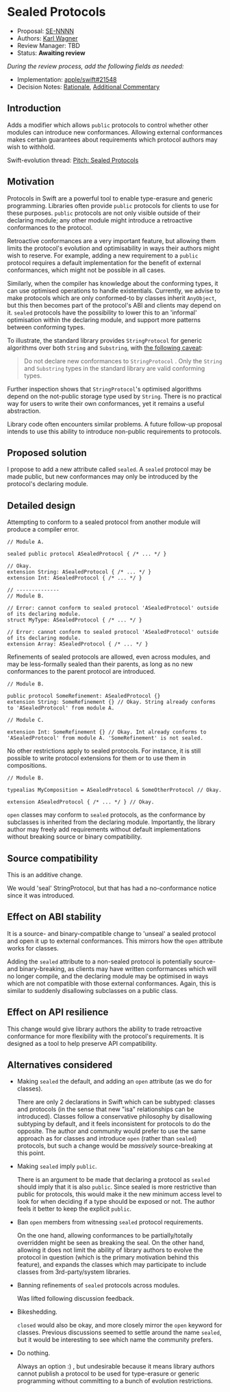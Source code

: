 # Sealed Protocols

* Proposal: [SE-NNNN](NNNN-filename.md)
* Authors: [Karl Wagner](https://github.com/u/karwa)
* Review Manager: TBD
* Status: **Awaiting review**

*During the review process, add the following fields as needed:*

* Implementation: [apple/swift#21548](https://github.com/apple/swift/pull/21548)
* Decision Notes: [Rationale](https://forums.swift.org/), [Additional Commentary](https://forums.swift.org/)

## Introduction

Adds a modifier which allows `public` protocols to control whether other modules can introduce new conformances.
Allowing external conformances makes certain guarantees about requirements which protocol authors may wish to withhold.

Swift-evolution thread: [Pitch: Sealed Protocols](https://forums.swift.org/t/sealed-protocols/19118)

## Motivation


Protocols in Swift are a powerful tool to enable type-erasure and generic programming. 
Libraries often provide `public` protocols for clients to use for these purposes. 
`public` protocols are not only visible outside of their declaring module; any other module might introduce a retroactive conformances to the protocol.

Retroactive conformances are a very important feature, but allowing them limits the protocol's evolution and optimisability
in ways their authors might wish to reserve. For example, adding a new requirement to a `public` protocol requires
a default implementation for the benefit of external conformances, which might not be possible in all cases.

Similarly, when the compiler has knowledge about the conforming types, it can use optimised operations to handle existentials.
Currently, we advise to make protocols which are only conformed-to by classes inherit `AnyObject`, but this then becomes part of the protocol's ABI
and clients may depend on it. `sealed` protocols have the possibility to lower this to an 'informal' optimisation within the declaring module,
and support more patterns between conforming types.

To illustrate, the standard library provides `StringProtocol` for generic algorithms over both `String` and `Substring`, 
with [the following caveat](https://developer.apple.com/documentation/swift/stringprotocol):

> Do not declare new conformances to  `StringProtocol` . Only the  `String`  and  `Substring` types in the standard library
are valid conforming types.

Further inspection shows that `StringProtocol`'s optimised algorithms depend on the not-public storage type used by `String`.
There is no practical way for users to write their own conformances, yet it remains a useful abstraction.

Library code often encounters similar problems. A future follow-up proposal intends to use this ability to introduce
non-public requirements to protocols.


## Proposed solution


I propose to add a new attribute called `sealed`. A `sealed` protocol may be made public, but new conformances may only be introduced by the protocol's declaring module.


## Detailed design

Attempting to conform to a sealed protocol from another module will produce a compiler error.

```
// Module A.

sealed public protocol ASealedProtocol { /* ... */ }

// Okay.
extension String: ASealedProtocol { /* ... */ }
extension Int: ASealedProtocol { /* ... */ }

// --------------
// Module B.

// Error: cannot conform to sealed protocol 'ASealedProtocol' outside of its declaring module.
struct MyType: ASealedProtocol { /* ... */ }

// Error: cannot conform to sealed protocol 'ASealedProtocol' outside of its declaring module.
extension Array: ASealedProtocol { /* ... */ }
```

Refinements of sealed protocols are allowed, even across modules, and may be less-formally sealed than their parents, 
as long as no new conformances to the parent protocol are introduced.

```
// Module B.

public protocol SomeRefinement: ASealedProtocol {}
extension String: SomeRefinement {} // Okay. String already conforms to 'ASealedProtocol' from module A.

// Module C.

extension Int: SomeRefinement {} // Okay. Int already conforms to 'ASealedProtocol' from module A. 'SomeRefinement' is not sealed.
```

No other restrictions apply to sealed protocols. For instance, it is still possible to write protocol extensions 
for them or to use them in compositions.

```
// Module B.

typealias MyComposition = ASealedProtocol & SomeOtherProtocol // Okay.

extension ASealedProtocol { /* ... */ } // Okay.
```

`open` classes may conform to `sealed` protocols, as the conformance by subclasses is inherited from the declaring module. 
Importantly, the library author may freely add requirements without default implementations without breaking source or
binary compatibility.

## Source compatibility

This is an additive change. 

We would 'seal' StringProtocol, but that has had a no-conformance notice since it was introduced.

## Effect on ABI stability

It is a source- and binary-compatible change to 'unseal' a sealed protocol and open it up to external conformances.
This mirrors how the `open` attribute works for classes.

Adding the `sealed` attribute to a non-sealed protocol is potentially source- and binary-breaking,
as clients may have written conformances which will no longer compile,
and the declaring module may be optimised in ways which are not compatible with those external conformances.
Again, this is similar to suddenly disallowing subclasses on a public class.

## Effect on API resilience

This change would give library authors the ability to trade retroactive conformance for more flexibility with the protocol's requirements.
It is designed as a tool to help preserve API compatibility.

## Alternatives considered


- Making `sealed` the default, and adding an `open` attribute (as we do for classes).

  There are only 2 declarations in Swift which can be subtyped: classes and protocols (in the sense that new "isa" relationships can be introduced).
  Classes follow a conservative philosophy by disallowing subtyping by default, and it feels inconsistent for protocols to do the opposite.
  The author and community would prefer to use the same approach as for classes and introduce `open` (rather than `sealed`) protocols, but 
  such a change would be _massively_ source-breaking at this point.
  
- Making `sealed` imply `public`.

  There is an argument to be made that declaring a protocol as `sealed` should imply that it is also `public`. 
  Since sealed is more restrictive than public for protocols, this would make it the new minimum access level to look for when
  deciding if a type should be exposed or not. The author feels it better to keep the explicit `public`.

- Ban `open` members from witnessing `sealed` protocol requirements.

  On the one hand, allowing conformances to be partially/totally overridden might be seen as breaking the seal.
  On the other hand, allowing it does not limit the ability of library authors to evolve the protocol in question
  (which is the primary motivation behind this feature), and expands the classes which may participate to include
  classes from 3rd-party/system libraries.
  
- Banning refinements of `sealed` protocols across modules.

  Was lifted following discussion feedback.

- Bikeshedding. 

  `closed` would also be okay, and more closely mirror the `open` keyword for classes. Previous discussions seemed to settle around the name `sealed`, but it would be interesting to see which name the community prefers.

- Do nothing. 

  Always an option :) , but undesirable because it means library authors cannot publish a protocol to be used for type-erasure or generic programming without committing to a bunch of evolution restrictions.
